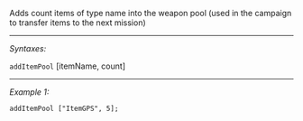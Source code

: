 Adds count items of type name into the weapon pool (used in the campaign to transfer items to the next mission)


---
*Syntaxes:*

`addItemPool` [itemName, count]

---
*Example 1:*

```sqf
addItemPool ["ItemGPS", 5];
```